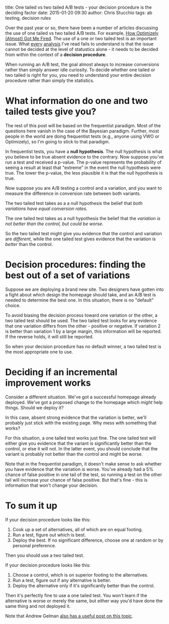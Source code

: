 title: One tailed vs two tailed A/B tests - your decision procedure is the deciding factor
date: 2015-01-20 09:30
author: Chris Stucchio
tags: ab testing, decision rules

Over the past year or so, there have been a number of articles discussing the use of one tailed vs two tailed A/B tests. For example, [How Optimizely (Almost) Got Me Fired](http://blog.sumall.com/journal/optimizely-got-me-fired.html). The use of a one or two tailed test is an important issue. What [every](https://community.optimizely.com/t5/Strategy-Culture/Let-s-talk-about-Single-Tailed-vs-Double-Tailed/td-p/4220) [analysis](http://www.measuringu.com/blog/ab-testing.php) I've read fails to understand is that the issue cannot be decided at the level of statustics alone - it needs to be decided from within the context of a **decision procedure**.

When running an A/B test, the goal almost always to increase conversions rather than simply answer idle curiosity. To decide whether one tailed or two tailed is right for you, you need to understand your entire decision procedure rather than simply the statistics.

# What information do one and two tailed tests give you?

The rest of this post will be based on the frequentist paradigm. Most of the questions here vanish in the case of the Bayesian paradigm. Further, most people in the world are doing frequentist tests (e.g., anyone using VWO or Optimizely), so I'm going to stick to that paradigm.

In frequentist tests, you have a **null hypothesis**. The null hypothesis is what you believe to be true absent evidence to the contrary. Now suppose you've run a test and received a p-value. The p-value represents the probability of seeing a result at least that "extreme" in the event the null hypothesis were true. The lower the p-value, the less plausible it is that the null hypothesis is true.

Now suppose you are A/B testing a control and a variation, and you want to measure the difference in conversion rate between both variants.

The two tailed test takes as a a null hypothesis the belief that *both variations have equal conversion rates*.

The one tailed test takes as a null hypothesis the belief that the *variation is not better than the control, but could be worse*.

So the two tailed test might give you evidence that the control and variation are *different*, while the one tailed test gives evidence that the variation is *better* than the control.

# Decision procedures: finding the best out of a set of variations

Suppose we are deploying a brand new site. Two designers have gotten into a fight about which design the homepage should take, and an A/B test is needed to determine the best one. In this situation, there is no "default" choice.

To avoid biasing the decision process toward one variation or the other, a two tailed test should be used. The two tailed test looks for any evidence that one variation differs from the other - positive or negative. If variation 2 is better than variation 1 by a large margin, this information will be reported. If the reverse holds, it will still be reported.

So when your decision procedure has no default winner, a two tailed test is the most appropriate one to use.

# Deciding if an incremental improvement works

Consider a different situation. We've got a successful homepage already deployed. We've got a proposed change to the homepage which *might* help things. Should we deploy it?

In this case, absent strong evidence that the variation is better, we'll probably just stick with the existing page. Why mess with something that works?

For this situation, a one tailed test works just fine. The one tailed test will either give you evidence that the variant is significantly better than the control, or else it will not. In the latter event, you should conclude that the variant is probably not better than the control and might be worse.

Note that in the frequentist paradigm, it doesn't make sense to ask whether you have evidence that the variation is worse. You've already had a 5% chance of false positive in one tail of the test, so running a test on the other tail will increase your chance of false positive. But that's fine - this is information that won't change your decision.

# To sum it up

If your decision procedure looks like this:

1. Cook up a set of alternatives, all of which are on equal footing.
2. Run a test, figure out which is best.
3. Deploy the best. If no significant difference, choose one at random or by personal preference.

Then you should use a two tailed test.

If your decision procedure looks like this:

1. Choose a control, which is on superior footing to the alternatives.
2. Run a test, figure out if any alternative is better.
3. Deploy the alternative only if it's significantly better than the control.

Then it's perfectly fine to use a one tailed test. You won't learn if the alternative is worse or merely the same, but either way you'd have done the same thing and not deployed it.

Note that Andrew Gelman [also has a useful post on this topic](http://andrewgelman.com/2014/04/18/one-tailed-two-tailed/).
